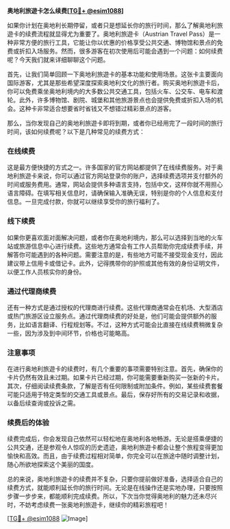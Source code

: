**奥地利旅遊卡怎么续费[[TG💪+ @esim1088](https://t.me/s/esim1088)]**

如果你计划在奥地利长期停留，或者只是想延长你的旅行时间，那么了解奥地利旅遊卡的续费流程就显得尤为重要了。奥地利旅遊卡（Austrian Travel Pass）是一种非常方便的旅行工具，它能让你以优惠的价格享受公共交通、博物馆和景点的免费或折扣入场服务。然而，很多游客在初次使用后可能会遇到一个问题：如何续费呢？今天我们就来详细聊聊这个问题。

首先，让我们简单回顾一下奥地利旅遊卡的基本功能和使用场景。这张卡主要面向国际游客，尤其是那些希望深度探索奥地利文化的旅行者。购买奥地利旅遊卡后，你可以免费乘坐奥地利境内的大多数公共交通工具，包括火车、公交车、电车和渡轮。此外，许多博物馆、剧院、城堡和其他旅游景点也会提供免费或折扣入场的机会。这种卡非常适合想要省时省钱又不想错过精彩景点的游客。

那么，当你发现自己的奥地利旅遊卡即将到期，或者你已经用完了一段时间的旅行时间，该如何续费呢？以下是几种常见的续费方式：

### **在线续费**
这是最方便快捷的方式之一。许多国家的官方网站都提供了在线续费服务。对于奥地利旅遊卡来说，你可以通过官方网站登录你的账户，选择续费选项并支付额外的时间或服务费用。通常，网站会提供多种语言支持，包括中文，这样你就不用担心语言障碍。在填写相关信息时，请确保输入准确无误，特别是你的个人信息和支付信息。一旦完成付款，你就可以继续享受你的旅行福利了。

### **线下续费**
如果你更喜欢面对面解决问题，或者你在奥地利境内，那么可以选择到当地的火车站或旅游信息中心进行续费。这些地方通常会有工作人员帮助你完成续费手续，并解答你可能遇到的各种问题。需要注意的是，有些地方可能不接受现金支付，因此建议带上信用卡或借记卡。此外，记得携带你的护照或其他有效的身份证明文件，以便工作人员核实你的身份。

### **通过代理商续费**
还有一种方式是通过授权的代理商进行续费。这些代理商通常会在机场、大型酒店或热门旅游区设立服务点。通过代理商续费的好处是，他们可能会提供额外的服务，比如语言翻译、行程规划等。不过，这种方式可能会比直接在线续费稍微复杂一些，因为涉及到中间环节，价格也可能略高。

### **注意事项**
在进行奥地利旅遊卡的续费时，有几个重要的事项需要特别注意。首先，确保你的卡片仍然有效且未过期。如果卡片已经过期，你可能需要重新购买一张新的卡片。其次，仔细阅读续费条款，了解是否有任何限制或附加条件。例如，某些续费套餐可能只适用于特定类型的交通工具或景点。最后，保存好所有的交易记录和收据，以备后续查询或投诉之需。

### **续费后的体验**
续费完成后，你会发现自己依然可以轻松地在奥地利各地畅游。无论是搭乘便捷的公共交通，还是参观令人惊叹的历史遗迹，奥地利旅遊卡都会让整个旅程变得更加愉快和高效。而且，由于续费过程相对简单，你完全可以在旅途中随时调整计划，随心所欲地探索这个美丽的国度。

总的来说，奥地利旅遊卡的续费并不复杂，只要你提前做好准备，选择适合自己的续费方式，就能顺利延长你的旅行时间。无论是在线操作还是实地办理，只要按照步骤一步步来，都能顺利完成续费。所以，下次当你觉得奥地利的魅力还未尽兴时，不妨考虑续费一张奥地利旅遊卡，继续你的精彩旅程吧！

[[TG💪+ @esim1088](https://t.me/s/esim1088) ![Image](https://i.postimg.cc/4NQfJmqS/Snipaste-2025-05-13-00-14-12.png)]